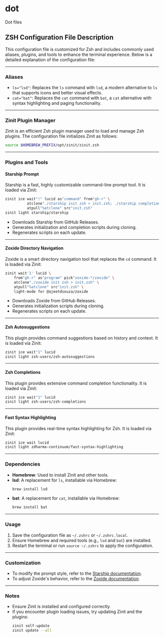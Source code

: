 # dot
Dot files

## ZSH Configuration File Description

This configuration file is customized for Zsh and includes commonly used aliases, plugins, and tools to enhance the terminal experience. Below is a detailed explanation of the configuration file:

---

### **Aliases**
- `ls="lsd"`: Replaces the `ls` command with `lsd`, a modern alternative to `ls` that supports icons and better visual effects.
- `cat="bat"`: Replaces the `cat` command with `bat`, a `cat` alternative with syntax highlighting and paging functionality.

---

### **Zinit Plugin Manager**
Zinit is an efficient Zsh plugin manager used to load and manage Zsh plugins. The configuration file initializes Zinit as follows:
```zsh
source $HOMEBREW_PREFIX/opt/zinit/zinit.zsh
```

---

### **Plugins and Tools**
#### **Starship Prompt**
Starship is a fast, highly customizable command-line prompt tool. It is loaded via Zinit:
```zsh
zinit ice wait"!" lucid as"command" from"gh-r" \
          atclone"./starship init zsh > init.zsh; ./starship completions zsh > _starship" \
          atpull"%atclone" src"init.zsh"
zinit light starship/starship
```
- Downloads Starship from GitHub Releases.
- Generates initialization and completion scripts during cloning.
- Regenerates scripts on each update.

---

#### **Zoxide Directory Navigation**
Zoxide is a smart directory navigation tool that replaces the `cd` command. It is loaded via Zinit:
```zsh
zinit wait'1' lucid \
	from"gh-r" as"program" pick"zoxide-*/zoxide" \
	atclone"./zoxide init zsh > init.zsh" \
	atpull"%atclone" src"init.zsh" \
	light-mode for @ajeetdsouza/zoxide
```
- Downloads Zoxide from GitHub Releases.
- Generates initialization scripts during cloning.
- Regenerates scripts on each update.

---

#### **Zsh Autosuggestions**
This plugin provides command suggestions based on history and context. It is loaded via Zinit:
```zsh
zinit ice wait"1" lucid
zinit light zsh-users/zsh-autosuggestions
```

---

#### **Zsh Completions**
This plugin provides extensive command completion functionality. It is loaded via Zinit:
```zsh
zinit ice wait"1" lucid
zinit light zsh-users/zsh-completions
```

---

#### **Fast Syntax Highlighting**
This plugin provides real-time syntax highlighting for Zsh. It is loaded via Zinit:
```zsh
zinit ice wait lucid
zinit light zdharma-continuum/fast-syntax-highlighting
```

---

### **Dependencies**
- **Homebrew**: Used to install Zinit and other tools.
- **lsd**: A replacement for `ls`, installable via Homebrew:
  ```bash
  brew install lsd
  ```
- **bat**: A replacement for `cat`, installable via Homebrew:
  ```bash
  brew install bat
  ```

---

### **Usage**
1. Save the configuration file as `~/.zshrc` or `~/.zshrc.local`.
2. Ensure Homebrew and required tools (e.g., `lsd` and `bat`) are installed.
3. Restart the terminal or run `source ~/.zshrc` to apply the configuration.

---

### **Customization**
- To modify the prompt style, refer to the [Starship documentation](https://starship.rs/).
- To adjust Zoxide's behavior, refer to the [Zoxide documentation](https://github.com/ajeetdsouza/zoxide).

---

### **Notes**
- Ensure Zinit is installed and configured correctly.
- If you encounter plugin loading issues, try updating Zinit and the plugins:
  ```bash
  zinit self-update
  zinit update --all
  ```

